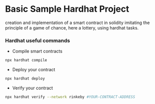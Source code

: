 # Basic Sample Hardhat Project

creation and implementation of a smart contract in solidity imitating the principle of a game of chance, here a lottery, using hardhat tasks.
### Hardhat useful commands

- Compile smart contracts

```sh
npx hardhat compile
```

- Deploy your contract 

```sh
npx hardhat deploy
``` 
- Verify your contract

```sh
npx hardhat verify --network rinkeby #YOUR-CONTRACT-ADDRESS
```